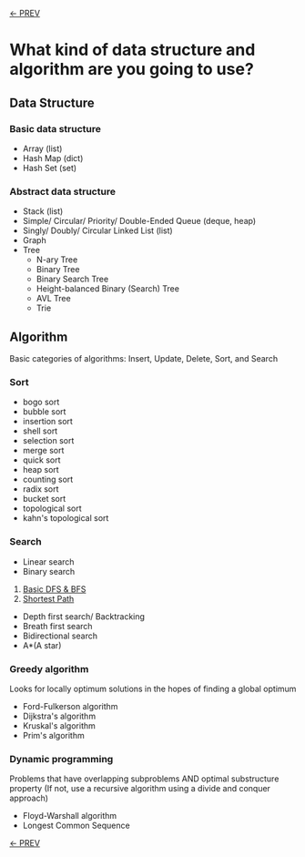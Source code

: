 [<- PREV](../README.md)

# What kind of data structure and algorithm are you going to use?
## Data Structure
### Basic data structure
- Array (list)
- Hash Map (dict)
- Hash Set (set)

### Abstract data structure
- Stack (list)
- Simple/ Circular/ Priority/ Double-Ended Queue (deque, heap)
- Singly/ Doubly/ Circular Linked List (list)
- Graph
- Tree
  - N-ary Tree
  - Binary Tree
  - Binary Search Tree
  - Height-balanced Binary (Search) Tree
  - AVL Tree  
  - Trie

## Algorithm
Basic categories of algorithms: Insert, Update, Delete, Sort, and Search

### Sort
- bogo sort
- bubble sort
- insertion sort
- shell sort
- selection sort
- merge sort
- quick sort
- heap sort
- counting sort
- radix sort
- bucket sort
- topological sort
- kahn's topological sort


### Search
- Linear search
- Binary search

1. [Basic DFS & BFS](DFS_BFS.md)
2. [Shortest Path]()

- Depth first search/ Backtracking
- Breath first search
- Bidirectional search
- A*(A star)

### Greedy algorithm
Looks for locally optimum solutions in the hopes of finding a global optimum
- Ford-Fulkerson algorithm
- Dijkstra's algorithm
- Kruskal's algorithm
- Prim's algorithm

### Dynamic programming
Problems that have overlapping subproblems AND optimal substructure property (If not, use a recursive algorithm using a divide and conquer approach)
- Floyd-Warshall algorithm
- Longest Common Sequence

[<- PREV](../README.md)
